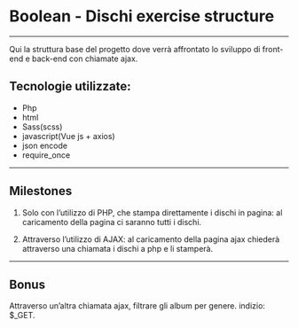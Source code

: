 # Boolean - Dischi exercise structure

******
Qui la struttura base del progetto dove verrà affrontato lo sviluppo di front-end e back-end con chiamate ajax.



## Tecnologie utilizzate:

- Php
- html
- Sass(scss)
- javascript(Vue js + axios)
- json encode
- require_once

****

## Milestones

1. Solo con l’utilizzo di PHP, che stampa direttamente i dischi in pagina: al caricamento della pagina ci saranno tutti i dischi.

2. Attraverso l’utilizzo di AJAX: al caricamento della pagina ajax chiederà attraverso una chiamata i dischi a php e li stamperà.

****

## Bonus

Attraverso un’altra chiamata ajax, filtrare gli album per genere.
indizio: $_GET.
